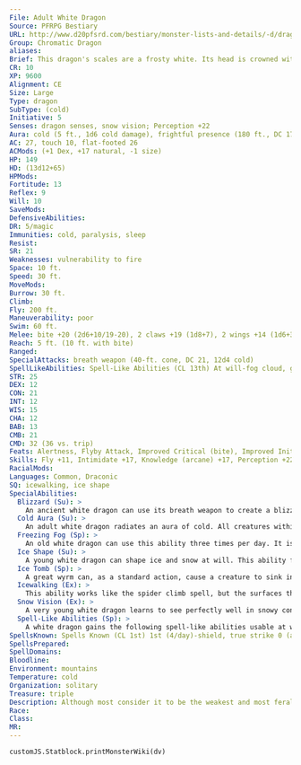 ```yaml
---
File: Adult White Dragon
Source: PFRPG Bestiary
URL: http://www.d20pfsrd.com/bestiary/monster-lists-and-details/-d/dragon/-chromatic-white/adult-white-dragon
Group: Chromatic Dragon
aliases: 
Brief: This dragon's scales are a frosty white. Its head is crowned with slender horns, with a thin membrane stretched between them.
CR: 10
XP: 9600
Alignment: CE
Size: Large
Type: dragon
SubType: (cold)
Initiative: 5
Senses: dragon senses, snow vision; Perception +22
Aura: cold (5 ft., 1d6 cold damage), frightful presence (180 ft., DC 17)
AC: 27, touch 10, flat-footed 26
ACMods: (+1 Dex, +17 natural, -1 size)
HP: 149
HD: (13d12+65)
HPMods: 
Fortitude: 13
Reflex: 9
Will: 10
SaveMods: 
DefensiveAbilities: 
DR: 5/magic
Immunities: cold, paralysis, sleep
Resist: 
SR: 21
Weaknesses: vulnerability to fire
Space: 10 ft.
Speed: 30 ft.
MoveMods: 
Burrow: 30 ft.
Climb: 
Fly: 200 ft.
Maneuverability: poor
Swim: 60 ft.
Melee: bite +20 (2d6+10/19-20), 2 claws +19 (1d8+7), 2 wings +14 (1d6+3), tail slap +14 (1d8+10)
Reach: 5 ft. (10 ft. with bite)
Ranged: 
SpecialAttacks: breath weapon (40-ft. cone, DC 21, 12d4 cold)
SpellLikeAbilities: Spell-Like Abilities (CL 13th) At will-fog cloud, gust of wind
STR: 25
DEX: 12
CON: 21
INT: 12
WIS: 15
CHA: 12
BAB: 13
CMB: 21
CMD: 32 (36 vs. trip)
Feats: Alertness, Flyby Attack, Improved Critical (bite), Improved Initiative, Power Attack, Vital Strike, Weapon Focus (bite)
Skills: Fly +11, Intimidate +17, Knowledge (arcane) +17, Perception +22, Spellcraft +17, Stealth +13, Swim +31
RacialMods: 
Languages: Common, Draconic
SQ: icewalking, ice shape
SpecialAbilities:
  Blizzard (Su): >
    An ancient white dragon can use its breath weapon to create a blizzard in the area around it as a standard action. This creates heavy snow conditions in a 50-foot radius for 1 minute, centered on the dragon. This snow slows movement (4 squares of movement per square entered) and limits vision as fog does.
  Cold Aura (Su): >
    An adult white dragon radiates an aura of cold. All creatures within 5 feet of the dragon take 1d6 points of cold damage at the beginning of the dragon's turn. An old dragon's aura extends to 10 feet. An ancient dragon's damage increases to 2d6.
  Freezing Fog (Sp): >
    An old white dragon can use this ability three times per day. It is similar to an acid fog spell but deals cold damage instead of acid damage. It also causes a rime of slippery ice to form on any surface the fog touches, creating the effect of a grease spell. The dragon is immune to the grease effect because of its icewalking ability. This ability is the equivalent of a 6th-level spell.
  Ice Shape (Su): >
    A young white dragon can shape ice and snow at will. This ability functions as stone shape, but only targeting ice and snow, not stone. A white dragon's caster level for this effect is equal to its Hit Dice.
  Ice Tomb (Sp): >
    A great wyrm can, as a standard action, cause a creature to sink into ice. This works as imprisonment, but only while the target is touching an icy surface. A white dragon can use this ability once per day (CL equals dragon's HD). Targets entombed by this ability can be freed by casting freedom or by physically freeing the creature from the ice (Hardness 0, 360 hit points). The save DC is Charisma-based.
  Icewalking (Ex): >
    This ability works like the spider climb spell, but the surfaces the dragon climbs must be icy. The dragon can move across icy surfaces without penalty and does not need to make Acrobatics checks to run or charge on ice.
  Snow Vision (Ex): >
    A very young white dragon learns to see perfectly well in snowy conditions. A white dragon does not suffer any penalties to Perception checks while in snow.
  Spell-Like Abilities (Sp): >
    A white dragon gains the following spell-like abilities usable at will upon reaching the listed age category. Juvenile-fog cloud; Young adult-gust of wind; Ancient-wall of ice; Great wyrm-control weather. Age Category S pecial Abilities Caster Level Wyrmling Icewalking, cold subtype - Very young Snow vision - Young Ice shape - Juvenile Fog cloud - Young adult DR 5/magic, spell resistance, - gust of wind Adult Cold aura, frightful presence 1st Mature adult DR 10/magic 3rd Old Freezing fog 5th Very old DR 15/magic 7th Ancient Blizzard, wall of ice 9th Wyrm DR 20/magic 11th Great wyrm Ice tomb, control weather 13th
SpellsKnown: Spells Known (CL 1st) 1st (4/day)-shield, true strike 0 (at will)-dancing lights, detect magic, ray of frost, mending
SpellsPrepared: 
SpellDomains: 
Bloodline: 
Environment: mountains
Temperature: cold
Organization: solitary
Treasure: triple
Description: Although most consider it to be the weakest and most feral of the chromatic dragons, the white dragon makes up for its lack of cunning with sheer ferocity. White dragons dwell on remote, frozen mountaintops and in arctic lowlands, making their home in glittering caves full of ice and snow. They prefer their meals completely frozen.
Race: 
Class: 
MR: 
---
```

```dataviewjs
customJS.Statblock.printMonsterWiki(dv)
```
